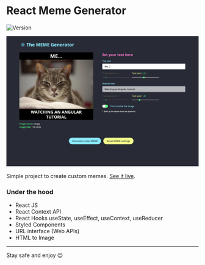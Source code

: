 # React Meme Generator

![Version](https://img.shields.io/badge/version-1.0.4-success)

![App Screen](./src/assets/app-screenshot.png)

Simple project to create custom memes. [See it live](https://pd-meme-generator.netlify.app/).

### Under the hood

- React JS
- React Context API
- React Hooks useState, useEffect, useContext, useReducer
- Styled Components
- URL interface (Web APIs)
- HTML to Image

---

Stay safe and enjoy 😉
